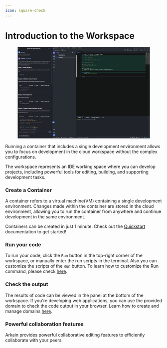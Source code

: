 ```yaml
---
icon: square-check
---
```


# Introduction to the Workspace

<figure><img src="../../.gitbook/assets/image.png" alt=""><figcaption></figcaption></figure>

Running a container that includes a single development environment allows you to focus on development in the cloud workspace without the complex configurations.

The workspace represents an IDE working space where you can develop projects, including powerful tools for editing, building, and supporting development tasks.

### **Create a Container** <a href="#create-a-container" id="create-a-container"></a>

A container refers to a virtual machine(VM) containing a single development environment. Changes made within the container are stored in the cloud environment, allowing you to run the container from anywhere and continue development in the same environment.

Containers can be created in just 1 minute. Check out the [Quickstart](https://mkdocs-mxedr.run.goorm.site/Getting-Started/Quickstart/#h.1607vphfqgbb) documentation to get started!

### **Run your code** <a href="#run-your-code" id="run-your-code"></a>

To run your code, click the `Run` button in the top-right corner of the workspace, or manually enter the run scripts in the terminal. Also you can customize the scripts of the `Run` button. To learn how to customize the Run command, please check [here](https://mkdocs-mxedr.run.goorm.site/03.-Workspace/Introduction-to-the-Workspace/?tab=t.0#heading=h.j24pgksoug5j).

### Check the output <a href="#check-the-output" id="check-the-output"></a>

The results of code can be viewed in the panel at the bottom of the workspace. If you're developing web applications, you can use the provided domain to check the code output in your browser. Learn how to create and manage domains [here](https://mkdocs-mxedr.run.goorm.site/03.-Workspace/Introduction-to-the-Workspace/?tab=t.0#heading=h.bw4rcvqqd3rp).

### **Powerful collaboration features** <a href="#powerful-collaboration-features" id="powerful-collaboration-features"></a>

Arkain provides powerful collaborative editing features to efficiently collaborate with your peers.
